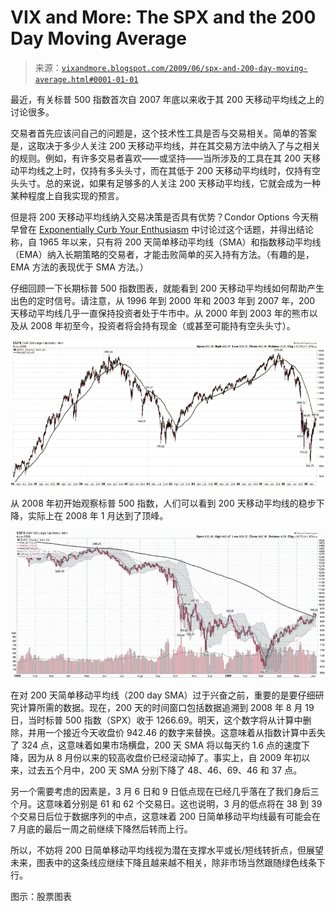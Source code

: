 <!--yml

category: 未分类

date: 2024-05-18 17:44:25

-->

# VIX and More: The SPX and the 200 Day Moving Average

> 来源：[`vixandmore.blogspot.com/2009/06/spx-and-200-day-moving-average.html#0001-01-01`](http://vixandmore.blogspot.com/2009/06/spx-and-200-day-moving-average.html#0001-01-01)

最近，有关标普 500 指数首次自 2007 年底以来收于其 200 天移动平均线之上的讨论很多。

交易者首先应该问自己的问题是，这个技术性工具是否与交易相关。简单的答案是，这取决于多少人关注 200 天移动平均线，并在其交易方法中纳入了与之相关的规则。例如，有许多交易者喜欢——或坚持——当所涉及的工具在其 200 天移动平均线之上时，仅持有多头头寸，而在其低于 200 天移动平均线时，仅持有空头头寸。总的来说，如果有足够多的人关注 200 天移动平均线，它就会成为一种某种程度上自我实现的预言。

但是将 200 天移动平均线纳入交易决策是否具有优势？Condor Options 今天稍早曾在 [Exponentially Curb Your Enthusiasm](http://www.condoroptions.com/index.php/market-commentary/exponentially-curb-your-enthusiasm/) 中讨论过这个话题，并得出结论称，自 1965 年以来，只有将 200 天简单移动平均线（SMA）和指数移动平均线（EMA）纳入长期策略的交易者，才能击败简单的买入持有方法。（有趣的是，EMA 方法的表现优于 SMA 方法。）

仔细回顾一下长期标普 500 指数图表，就能看到 200 天移动平均线如何帮助产生出色的定时信号。请注意，从 1996 年到 2000 年和 2003 年到 2007 年，200 天移动平均线几乎一直保持投资者处于牛市中。从 2000 年到 2003 年的熊市以及从 2008 年初至今，投资者将会持有现金（或甚至可能持有空头头寸）。

![](img/e08a098dfb2defb67a2e4ae0e22c0209.png)

从 2008 年初开始观察标普 500 指数，人们可以看到 200 天移动平均线的稳步下降，实际上在 2008 年 1 月达到了顶峰。

![](img/fff3cd4ac4935998c0fe8b4a7a417aab.png)

在对 200 天简单移动平均线（200 day SMA）过于兴奋之前，重要的是要仔细研究计算所需的数据。现在，200 天的时间窗口包括数据追溯到 2008 年 8 月 19 日，当时标普 500 指数（SPX）收于 1266.69。明天，这个数字将从计算中删除，并用一个接近今天收盘价 942.46 的数字来替换。这意味着从指数计算中丢失了 324 点，这意味着如果市场横盘，200 天 SMA 将以每天约 1.6 点的速度下降，因为从 8 月份以来的较高收盘价已经滚动掉了。事实上，自 2009 年初以来，过去五个月中，200 天 SMA 分别下降了 48、46、69、46 和 37 点。

另一个需要考虑的因素是，3 月 6 日和 9 日低点现在已经几乎落在了我们身后三个月。这意味着分别是 61 和 62 个交易日。这也说明，3 月的低点将在 38 到 39 个交易日后位于数据序列的中点，这意味着 200 日简单移动平均线最有可能会在 7 月底的最后一周之前继续下降然后转而上行。

所以，不妨将 200 日简单移动平均线视为潜在支撑水平或长/短线转折点，但展望未来，图表中的这条线应继续下降且越来越不相关，除非市场当然跟随绿色线条下行。

图示：股票图表

